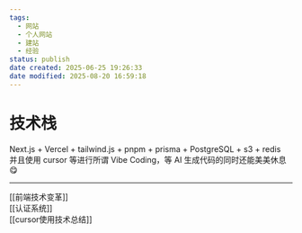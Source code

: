```yaml
---
tags:
  - 网站
  - 个人网站
  - 建站
  - 经验
status: publish
date created: 2025-06-25 19:26:33
date modified: 2025-08-20 16:59:18
---
```


# 技术栈

Next.js + Vercel + tailwind.js + pnpm + prisma + PostgreSQL + s3 + redis  
并且使用 cursor 等进行所谓 Vibe Coding，等 AI 生成代码的同时还能美美休息😋

---

[[前端技术变革]]  
[[认证系统]]  
[[cursor使用技术总结]]